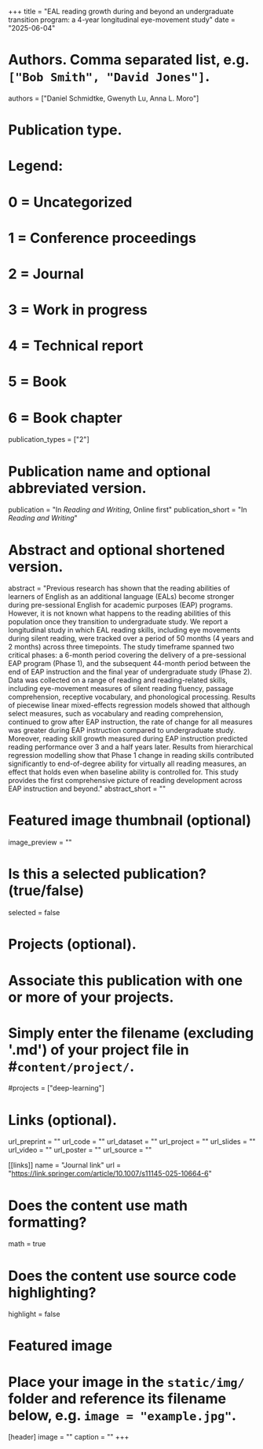 +++
title = "EAL reading growth during and beyond an undergraduate transition program: a 4-year longitudinal eye-movement study"
date = "2025-06-04"

# Authors. Comma separated list, e.g. `["Bob Smith", "David Jones"]`.
authors = ["Daniel Schmidtke, Gwenyth Lu, Anna L. Moro"]

# Publication type.
# Legend:
# 0 = Uncategorized
# 1 = Conference proceedings
# 2 = Journal
# 3 = Work in progress
# 4 = Technical report
# 5 = Book
# 6 = Book chapter
publication_types = ["2"]

# Publication name and optional abbreviated version.
publication = "In *Reading and Writing*, Online first"
publication_short = "In *Reading and Writing*"

# Abstract and optional shortened version.
abstract = "Previous research has shown that the reading abilities of learners of English as an additional language (EALs) become stronger during pre-sessional English for academic purposes (EAP) programs. However, it is not known what happens to the reading abilities of this population once they transition to undergraduate study. We report a longitudinal study in which EAL reading skills, including eye movements during silent reading, were tracked over a period of 50 months (4 years and 2 months) across three timepoints. The study timeframe spanned two critical phases: a 6-month period covering the delivery of a pre-sessional EAP program (Phase 1), and the subsequent 44-month period between the end of EAP instruction and the final year of undergraduate study (Phase 2). Data was collected on a range of reading and reading-related skills, including eye-movement measures of silent reading fluency, passage comprehension, receptive vocabulary, and phonological processing. Results of piecewise linear mixed-effects regression models showed that although select measures, such as vocabulary and reading comprehension, continued to grow after EAP instruction, the rate of change for all measures was greater during EAP instruction compared to undergraduate study. Moreover, reading skill growth measured during EAP instruction predicted reading performance over 3 and a half years later. Results from hierarchical regression modelling show that Phase 1 change in reading skills contributed significantly to end-of-degree ability for virtually all reading measures, an effect that holds even when baseline ability is controlled for. This study provides the first comprehensive picture of reading development across EAP instruction and beyond."
abstract_short = ""

# Featured image thumbnail (optional)
image_preview = ""

# Is this a selected publication? (true/false)
selected = false

# Projects (optional).
#   Associate this publication with one or more of your projects.
#   Simply enter the filename (excluding '.md') of your project file in #`content/project/`.
#projects = ["deep-learning"]

# Links (optional). 
url_preprint = ""
url_code = ""
url_dataset = ""
url_project = ""
url_slides = ""
url_video = ""
url_poster = ""
url_source = ""

[[links]]
name = "Journal link"
url = "https://link.springer.com/article/10.1007/s11145-025-10664-6"

# Does the content use math formatting?
math = true

# Does the content use source code highlighting?
highlight = false

# Featured image
# Place your image in the `static/img/` folder and reference its filename below, e.g. `image = "example.jpg"`.
[header]
image = ""
caption = ""
+++
